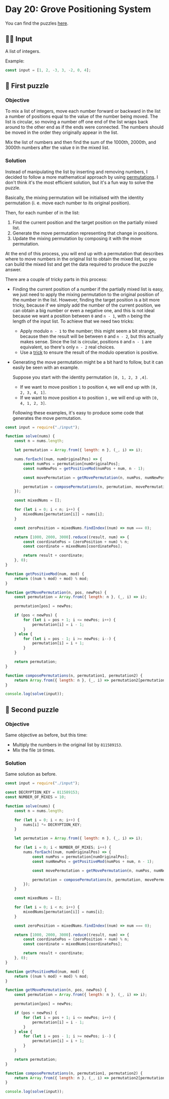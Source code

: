 # Day 20: Grove Positioning System

You can find the puzzles [here](https://adventofcode.com/2022/day/20).

## ✍🏼 Input

A list of integers.

Example:

```js
const input = [1, 2, -3, 3, -2, 0, 4];
```

## 🧩 First puzzle

### Objective

To mix a list of integers, move each number forward or backward in the list a number of positions equal to the value of the number being moved. The list is circular, so moving a number off one end of the list wraps back around to the other end as if the ends were connected. The numbers should be moved in the order they originally appear in the list.

Mix the list of numbers and then find the sum of the 1000th, 2000th, and 3000th numbers after the value `0` in the mixed list.

### Solution

Instead of manipulating the list by inserting and removing numbers, I decided to follow a more mathematical approach by using [permutations](https://en.wikipedia.org/wiki/Permutation). I don't think it's the most efficient solution, but it's a fun way to solve the puzzle.

Basically, the mixing permutation will be initialised with the identity permutation (i. e. move each number to its original position).

Then, for each number of in the list:

1. Find the current position and the target position on the partially mixed list.
2. Generate the move permutation representing that change in positions.
3. Update the mixing permutation by composing it with the move permutation.

At the end of this process, you will end up with a permutation that describes where to move numbers in the original list to obtain the mixed list, so you can build the mixed list and get the data required to produce the puzzle answer.

There are a couple of tricky parts in this process:

-   Finding the current position of a number if the partially mixed list is easy, we just need to apply the mixing permutation to the original position of the number in the list. However, finding the target position is a bit more tricky, because if we simply add the number of the current position, we can obtain a big number or even a negative one, and this is not ideal because we want a position between `0` and `n - 1`, with `n` being the length of the input list. To achieve that we need two tricks:
    -   Apply modulo `n - 1` to the number; this might seem a bit strange, because then the result will be between `0` and `n - 2`, but this actually makes sense. Since the list is circular, positions `0` and `n - 1` are equivalent, so there's only `n - 2` real choices.
    -   Use a [trick](https://stackoverflow.com/a/4467559) to ensure the result of the modulo operation is positive.
-   Generating the move permutation might be a bit hard to follow, but it can easily be seen with an example.

    Suppose you start with the identity permutation `[0, 1, 2, 3 ,4]`.

    -   If we want to move position `1` to position `4`, we will end up with `[0, 2, 3, 4, 1]`.
    -   If we want to move position `4` to position `1` , we will end up with `[0, 4, 1, 2, 3]`.

    Following these examples, it's easy to produce some code that generates the move permutation.

```js
const input = require("./input");

function solve(nums) {
    const n = nums.length;

    let permutation = Array.from({ length: n }, (_, i) => i);

    nums.forEach((num, numOriginalPos) => {
        const numPos = permutation[numOriginalPos];
        const numNewPos = getPositiveMod(numPos + num, n - 1);

        const movePermutation = getMovePermutation(n, numPos, numNewPos);

        permutation = composePermutations(n, permutation, movePermutation);
    });

    const mixedNums = [];

    for (let i = 0; i < n; i++) {
        mixedNums[permutation[i]] = nums[i];
    }

    const zeroPosition = mixedNums.findIndex((num) => num === 0);

    return [1000, 2000, 3000].reduce((result, num) => {
        const coordinatePos = (zeroPosition + num) % n;
        const coordinate = mixedNums[coordinatePos];

        return result + coordinate;
    }, 0);
}

function getPositiveMod(num, mod) {
    return ((num % mod) + mod) % mod;
}

function getMovePermutation(n, pos, newPos) {
    const permutation = Array.from({ length: n }, (_, i) => i);

    permutation[pos] = newPos;

    if (pos < newPos) {
        for (let i = pos + 1; i <= newPos; i++) {
            permutation[i] = i - 1;
        }
    } else {
        for (let i = pos - 1; i >= newPos; i--) {
            permutation[i] = i + 1;
        }
    }

    return permutation;
}

function composePermutations(n, permutation1, permutation2) {
    return Array.from({ length: n }, (_, i) => permutation2[permutation1[i]]);
}

console.log(solve(input));
```

## 🧩 Second puzzle

### Objective

Same objective as before, but this time:

-   Multiply the numbers in the original list by `811589153`.
-   Mix the file `10` times.

### Solution

Same solution as before.

```js
const input = require("./input");

const DECRYPTION_KEY = 811589153;
const NUMBER_OF_MIXES = 10;

function solve(nums) {
    const n = nums.length;

    for (let i = 0; i < n; i++) {
        nums[i] *= DECRYPTION_KEY;
    }

    let permutation = Array.from({ length: n }, (_, i) => i);

    for (let i = 0; i < NUMBER_OF_MIXES; i++) {
        nums.forEach((num, numOriginalPos) => {
            const numPos = permutation[numOriginalPos];
            const numNewPos = getPositiveMod(numPos + num, n - 1);

            const movePermutation = getMovePermutation(n, numPos, numNewPos);

            permutation = composePermutations(n, permutation, movePermutation);
        });
    }

    const mixedNums = [];

    for (let i = 0; i < n; i++) {
        mixedNums[permutation[i]] = nums[i];
    }

    const zeroPosition = mixedNums.findIndex((num) => num === 0);

    return [1000, 2000, 3000].reduce((result, num) => {
        const coordinatePos = (zeroPosition + num) % n;
        const coordinate = mixedNums[coordinatePos];

        return result + coordinate;
    }, 0);
}

function getPositiveMod(num, mod) {
    return ((num % mod) + mod) % mod;
}

function getMovePermutation(n, pos, newPos) {
    const permutation = Array.from({ length: n }, (_, i) => i);

    permutation[pos] = newPos;

    if (pos < newPos) {
        for (let i = pos + 1; i <= newPos; i++) {
            permutation[i] = i - 1;
        }
    } else {
        for (let i = pos - 1; i >= newPos; i--) {
            permutation[i] = i + 1;
        }
    }

    return permutation;
}

function composePermutations(n, permutation1, permutation2) {
    return Array.from({ length: n }, (_, i) => permutation2[permutation1[i]]);
}

console.log(solve(input));
```
